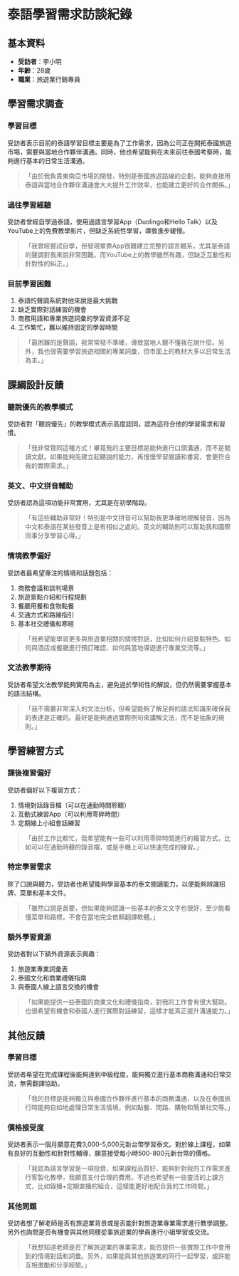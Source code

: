 # 泰語學習需求訪談紀錄

## 基本資料
- **受訪者**：李小明
- **年齡**：28歲
- **職業**：旅遊業行銷專員

## 學習需求調查

### 學習目標
受訪者表示目前的泰語學習目標主要是為了工作需求，因為公司正在開拓泰國旅遊市場，需要與當地合作夥伴溝通。同時，他也希望能夠在未來前往泰國考察時，能夠進行基本的日常生活溝通。

> 「由於我負責東南亞市場的開發，特別是泰國旅遊路線的企劃，能夠直接用泰語與當地合作夥伴溝通會大大提升工作效率，也能建立更好的合作關係。」

### 過往學習經驗
受訪者曾經自學過泰語，使用過語言學習App（Duolingo和Hello Talk）以及YouTube上的免費教學影片，但缺乏系統性學習，導致進步緩慢。

> 「我曾經嘗試自學，但發現單靠App很難建立完整的語言體系，尤其是泰語的聲調對我來說非常困難。而YouTube上的教學雖然有趣，但缺乏互動性和針對性的糾正。」

### 目前學習困難
1. 泰語的聲調系統對他來說是最大挑戰
2. 缺乏實際對話練習的機會
3. 商務用語和專業旅遊詞彙的學習資源不足
4. 工作繁忙，難以維持固定的學習時間

> 「最困難的是聲調，我常常發不準確，導致當地人聽不懂我在說什麼。另外，我也很需要學習旅遊相關的專業詞彙，但市面上的教材大多以日常生活為主。」

## 課綱設計反饋

### 聽說優先的教學模式
受訪者對「聽說優先」的教學模式表示高度認同，認為這符合他的學習需求和習慣。

> 「我非常贊同這種方式！畢竟我的主要目標是能夠進行口頭溝通，而不是閱讀文獻。如果能夠先建立起聽說的能力，再慢慢學習閱讀和書寫，會更符合我的實際需求。」

### 英文、中文拼音輔助
受訪者認為這項功能非常實用，尤其是在初學階段。

> 「有這些輔助非常好！特別是中文拼音可以幫助我更準確地理解發音，因為中文和泰語在某些發音上是有相似之處的。英文的輔助則可以幫助我和國際同事分享學習心得。」

### 情境教學偏好
受訪者最希望專注的情境和話題包括：
1. 商務會議和談判場景
2. 旅遊景點介紹和行程規劃
3. 餐廳用餐和食物點餐
4. 交通方式和路線指引
5. 基本社交禮儀和寒暄

> 「我希望能學習更多與旅遊業相關的情境對話，比如如何介紹景點特色、如何與酒店或餐廳進行預訂確認、如何與當地導遊進行專業交流等。」

### 文法教學期待
受訪者希望文法教學能夠實用為主，避免過於學術性的解說，但仍然需要掌握基本的語法結構。

> 「我不需要非常深入的文法分析，但希望能夠了解足夠的語法知識來確保我的表達是正確的。最好是能夠通過實際例句來講解文法，而不是抽象的規則。」

## 學習練習方式

### 課後複習偏好
受訪者偏好以下複習方式：
1. 情境對話錄音檔（可以在通勤時間聆聽）
2. 互動式練習App（可以利用零碎時間）
3. 定期線上小組會話練習

> 「由於工作比較忙，我希望能有一些可以利用零碎時間進行的複習方式，比如可以在通勤時聽的錄音檔，或是手機上可以快速完成的練習。」

### 特定學習需求
除了口說與聽力，受訪者也希望能夠學習基本的泰文閱讀能力，以便能夠辨識招牌、菜單和基本文件。

> 「雖然口說是首要，但如果能夠認識一些基本的泰文文字也很好，至少能看懂菜單和路標，不會在當地完全依賴翻譯軟體。」

### 額外學習資源
受訪者對以下額外資源表示興趣：
1. 旅遊業專業詞彙表
2. 泰國文化和商業禮儀指南
3. 與泰國人線上語言交換的機會

> 「如果能提供一些泰國的商業文化和禮儀指南，對我的工作會有很大幫助。也很希望有機會和泰國人進行實際對話練習，這樣才能真正提升溝通能力。」

## 其他反饋

### 學習目標
受訪者希望在完成課程後能夠達到中級程度，能夠獨立進行基本商務溝通和日常交流，無需翻譯協助。

> 「我的目標是能夠獨立與泰國合作夥伴進行基本的商務溝通，以及在泰國旅行時能夠自如地處理日常生活情境，例如點餐、問路、購物和簡單社交等。」

### 價格接受度
受訪者表示一個月願意花費3,000-5,000元新台幣學習泰文。對於線上課程，如果有良好的互動性和針對性輔導，願意接受每小時500-800元新台幣的價格。

> 「我認為語言學習是一項投資，如果課程品質好、能夠針對我的工作需求進行客製化教學，我願意支付合理的費用。不過也希望有一些靈活的上課方式，比如錄播+定期直播的組合，這樣能更好地配合我的工作時間。」

### 其他問題
受訪者想了解老師是否有旅遊業背景或是否能針對旅遊業專業需求進行教學調整。另外也詢問是否有機會與其他同樣從事旅遊業的學員進行小組學習或交流。

> 「我想知道老師是否了解旅遊業的專業需求，能否提供一些實際工作中會用到的情境對話和詞彙。另外，如果能與其他旅遊業的同行一起學習，或許能互相激勵和分享經驗。」
